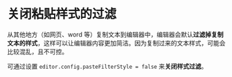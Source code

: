 # 关闭粘贴样式的过滤

从其他地方（如网页、word 等）复制文本到编辑器中，编辑器会默认**过滤掉复制文本的样式**，这样可以让编辑器内容更加简洁。因为复制过来的文本样式，可能会比较混乱，且不可控。

可通过设置 `editor.config.pasteFilterStyle = false` 来**关闭样式过滤**。
